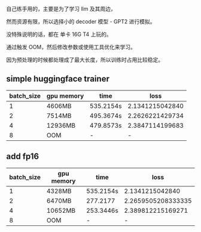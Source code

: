 自己练手用的，主要是为了学习 llm 及其周边，

然而资源有限，所以选择小的 decoder 模型 - GPT2 进行模拟。

没特殊说明的话，都在 单卡 16G T4 上玩的。

通过触发 OOM，然后修改参数或使用工具优化来学习。

因为预处理的时候都处理成了最大长度，所以训练时占用比较稳定。


## simple huggingface trainer

| batch_size | gpu memory | time      | loss            |
|------------|------------|-----------|-----------------|
| 1          | 4606MB     | 535.2154s | 2.1341215042840 |
| 2          | 7514MB     | 495.3674s | 2.2626221429734 |
| 4          | 12936MB    | 479.8573s | 2.3847114199683 |
| 8          | OOM        | -         | -               |

## add fp16

| batch_size | gpu memory | time      | loss            |
|------------|------------|-----------|-----------------|
| 1          | 4328MB     | 535.2154s | 2.1341215042840 |
| 2          | 6470MB     | 277.2177 | 2.2659505208333335 |
| 4          | 10652MB    | 253.3446s | 2.389812215169271 |
| 8          | OOM        | -         | -               |

